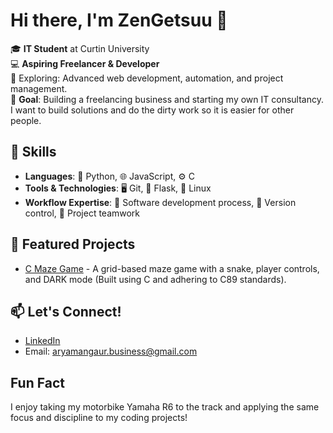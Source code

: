 # Hi there, I'm ZenGetsuu 👋

🎓 **IT Student** at Curtin University  
💻 **Aspiring Freelancer & Developer**  
🚀 Exploring: Advanced web development, automation, and project management.  
🌟 **Goal**: Building a freelancing business and starting my own IT consultancy. I want to build solutions and do the dirty work so it is easier for other people.  

## 🔧 Skills
- **Languages**: 🐍 Python, 🌐 JavaScript, ⚙️ C
- **Tools & Technologies**: 🖥️ Git, 🔄 Flask, 🐧 Linux
- **Workflow Expertise**: 🧩 Software development process, 📂 Version control, 🤝 Project teamwork

## 🌟 Featured Projects
- [C Maze Game](https://github.com/ZenGetsuu/c-maze-game) - A grid-based maze game with a snake, player controls, and DARK mode (Built using C and adhering to C89 standards).

## 📫 Let's Connect!
- [LinkedIn](https://www.linkedin.com/in/aryaman-gaur/)
- Email: [aryamangaur.business@gmail.com](mailto:aryamangaur.business@gmail.com)

## Fun Fact
I enjoy taking my motorbike Yamaha R6 to the track and applying the same focus and discipline to my coding projects!
